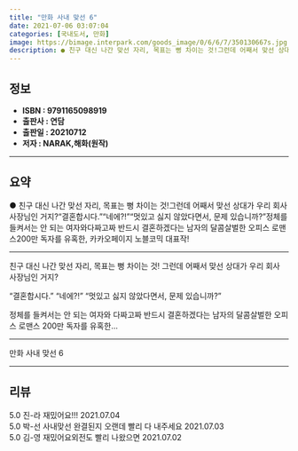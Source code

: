 ```yaml
---
title: "만화 사내 맞선 6"
date: 2021-07-06 03:07:04
categories: [국내도서, 만화]
image: https://bimage.interpark.com/goods_image/0/6/6/7/350130667s.jpg
description: ● 친구 대신 나간 맞선 자리, 목표는 뻥 차이는 것!그런데 어째서 맞선 상대가 우리 회사 사장님인 거지?“결혼합시다.”“네에?!”“멋있고 싫지 않았다면서, 문제 있습니까?”정체를 들켜서는 안 되는 여자와다짜고짜 반드시 결혼하겠다는 남자의 달콤살벌한 오피스 로맨스200만 독자를 유혹한
---
```


## **정보**

- **ISBN : 9791165098919**
- **출판사 : 연담**
- **출판일 : 20210712**
- **저자 : NARAK,해화(원작)**

------



## **요약**

●  친구 대신 나간 맞선 자리, 목표는 뻥 차이는 것!그런데 어째서 맞선 상대가 우리 회사 사장님인 거지?“결혼합시다.”“네에?!”“멋있고 싫지 않았다면서, 문제 있습니까?”정체를 들켜서는 안 되는 여자와다짜고짜 반드시 결혼하겠다는 남자의 달콤살벌한 오피스 로맨스200만 독자를 유혹한, 카카오페이지 노블코믹 대표작!

------

친구 대신 나간 맞선 자리, 목표는 뻥 차이는 것!
그런데 어째서 맞선 상대가 우리 회사 사장님인 거지?

“결혼합시다.”
“네에?!”
“멋있고 싫지 않았다면서, 문제 있습니까?”

정체를 들켜서는 안 되는 여자와
다짜고짜 반드시 결혼하겠다는 남자의 달콤살벌한 오피스 로맨스
200만 독자를 유혹한... 

------


만화 사내 맞선 6 

------


## **리뷰** 

5.0 진-라 재밌어요!!! 2021.07.04 <br/>5.0 박-선 사내맞선 완결된지 오랜데 빨리 다 내주세요 2021.07.03 <br/>5.0 김-영 재밌어요외전도 빨리 나왔으면 2021.07.02 <br/>